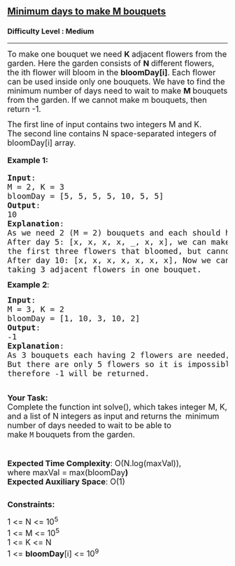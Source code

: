 <h2><a href="https://practice.geeksforgeeks.org/problems/minimum-days-to-make-m-bouquets/1?utm_source=youtube&utm_medium=collab_striver_ytdescription&utm_campaign=minimum-days-to-make-m-bouquets">Minimum days to make M bouquets</a></h2><h3>Difficulty Level : Medium</h3><hr><div class="problems_problem_content__Xm_eO"><p><span style="font-size:18px">To make one bouquet we need <strong>K </strong>adjacent flowers from the garden. Here the garden consists of <strong>N </strong>different flowers, the ith flower will bloom in the <strong>bloomDay[i]</strong>.&nbsp;Each flower can be used inside only one bouquets.&nbsp;We have to find the minimum number of days need to wait to make <strong>M </strong>bouquets from the garden. If we cannot make m bouquets, then return -1.</span></p>

<p><span style="font-size:18px">The first line of input contains two integers M and&nbsp;K.<br>
The second line contains N space-separated integers of bloomDay[i] array.</span></p>

<h4><span style="font-size:18px"><strong>Example 1</strong>:</span></h4>

<pre><span style="font-size:18px"><strong>Input</strong>:
M = 2, K = 3
bloomDay = [5, 5, 5, 5, 10, 5, 5]
<strong>Output</strong>:
10
<strong>Explanation</strong>:
As we need 2 (M = 2) bouquets and each should have 3 flowers,
After day 5: [x, x, x, x, _, x, x], we can make one bouquet of
the first three flowers that bloomed, but cannot make another bouquet.
After day 10: [x, x, x, x, x, x, x], Now we can make two bouquets,
taking 3 adjacent flowers in one bouquet.</span></pre>

<p><span style="font-size:18px"><strong>Example 2</strong>:</span></p>

<pre><span style="font-size:18px"><strong>Input</strong>: </span>
<span style="font-size:18px">M = 3, K = 2</span>
<span style="font-size:18px">bloomDay = [1, 10, 3, 10, 2]</span>
<span style="font-size:18px"><strong>Output</strong>: 
-1</span>
<span style="font-size:18px"><strong>Explanation</strong>:
As 3 bouquets each having 2 flowers are needed, that means we need 6 flowers. 
But there are only 5 flowers so it is impossible to get the needed bouquets
therefore -1 will be returned.

</span></pre>

<p><span style="font-size:18px"><strong>Your Task:</strong><br>
Complete the function int solve(), which takes integer M, K, and a list of N integers as input and returns the </span><em>&nbsp;</em><span style="font-size:18px">minimum number of days needed to wait to be able to make&nbsp;<code>M</code>&nbsp;bouquets from the garden.</span></p>

<p>&nbsp;</p>

<p><span style="font-size:18px"><strong>Expected Time Complexity</strong>: O(N.log(maxVal)), where&nbsp;maxVal = max(bloomDay<strong>)</strong><br>
<strong>Expected Auxiliary Space</strong>: O(1)</span></p>

<p><br>
<span style="font-size:18px"><strong>Constraints:</strong></span></p>

<p><span style="font-size:18px">1 &lt;= N &lt;= 10<sup>5</sup><br>
1 &lt;= M &lt;= 10<sup>5</sup><br>
1 &lt;= K &lt;= N<br>
1 &lt;= <strong>bloomDay</strong>[i] &lt;= 10<sup>9</sup></span></p>
</div>